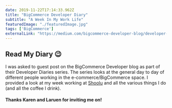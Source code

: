 ```yaml
---
date: 2019-11-22T17:14:33.962Z
title: "BigCommerce Developer Diary" 
subtitle: "A Week In My Work Life"
featuredImage: "./featuredImage.jpg"
tags: ['BigCommerce']
externalLink: "https://medium.com/bigcommerce-developer-blog/developer-diary-jack-harner-shoolu-com-ad163caeda35"
---
```

## Read My Diary 😉
I was asked to guest post on the BigCommerce Developer blog as part of their Developer Diaries series. The series looks at the general day to day of different people working in the e-commerce/BigCommerce space. I provided a look at my week working at [Shoolu](/portfolio/shoolu) and all the various things I do (and all the coffee I drink).

#### Thanks Karen and Laruen for inviting me on!